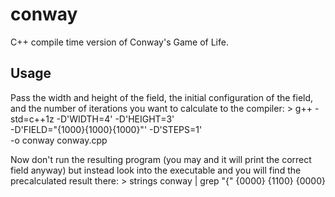 # conway
C++ compile time version of Conway's Game of Life.

## Usage
Pass the width and height of the field, the initial configuration of the field, and the number of iterations you want to calculate to the compiler:
    > g++ -std=c++1z -D'WIDTH=4' -D'HEIGHT=3' \
        -D'FIELD="{1000}{1000}{1000}"' -D'STEPS=1' \
        -o conway conway.cpp

Now don't run the resulting program (you may and it will print the correct field anyway) but instead look into the executable and you will find the precalculated result there:
    > strings conway | grep "{"
    {0000}
    {1100}
    {0000}
